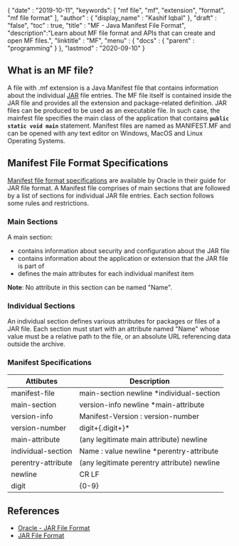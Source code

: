 {
  "date" : "2019-10-11",
  "keywords": [ "mf file", "mf", "extension", "format", "mf file format" ],
  "author" : {
    "display_name" : "Kashif Iqbal"
  },
  "draft" : "false",
  "toc" : true,
  "title" : "MF - Java Manifest File Format",
  "description":"Learn about MF file format and APIs that can create and open MF files.",
  "linktitle" : "MF",
  "menu" : {
    "docs" : {
      "parent" : "programming"
    }
  },
  "lastmod" : "2020-09-10"
}

## What is an MF file?

A file with .mf extension is a Java Manifest file that contains information about the individual [JAR](/programming/jar/) file entries. The MF file itself is contained inside the JAR file and provides all the extension and package-related definition. JAR files can be produced to be used as an executable file. In such case, the mainfest file specifies the main class of the application that contains **`public static void main`** statement. Manifest files are named as MANIFEST.MF and can be opened with any text editor on Windows, MacOS and Linux Operating Systems.

## Manifest File Format Specifications

[Manifest file format specifications](https://docs.oracle.com/javase/8/docs/technotes/guides/jar/jar.html) are available by Oracle in their guide for JAR file format. A Manifest file comprises of main sections that are followed by a list of sections for individual JAR file entries. Each section follows some rules and restrictions.

### Main Sections

A main section:

* contains information about security and configuration about the JAR file
* contains information about the application or extension that the JAR file is part of
* defines the main attributes for each individual manifest item

**Note**: No attribute in this section can be named "Name".

### Individual Sections

An individual section defines various attributes for packages or files of a JAR file. Each section must start with an attribute named "Name" whose value must be a relative path to the file, or an absolute URL referencing data outside the archive.

### Manifest Specifications

|Attibutes|Description|
---|---|
|manifest-file|main-section newline *individual-section|
|main-section|version-info newline *main-attribute|
|version-info|Manifest-Version : version-number|
|version-number|digit+{.digit+}*|
|main-attribute|(any legitimate main attribute) newline|
|individual-section|Name : value newline *perentry-attribute|
|perentry-attribute|(any legitimate perentry attribute) newline|
|newline|CR LF | LF | CR (not followed by LF)|
|digit|{0-9}|

## References

 * [Oracle - JAR File Format](https://docs.oracle.com/javase/8/docs/technotes/guides/jar/jar.html)
 * [JAR File Format](https://en.wikipedia.org/wiki/JAR_(file_format))
